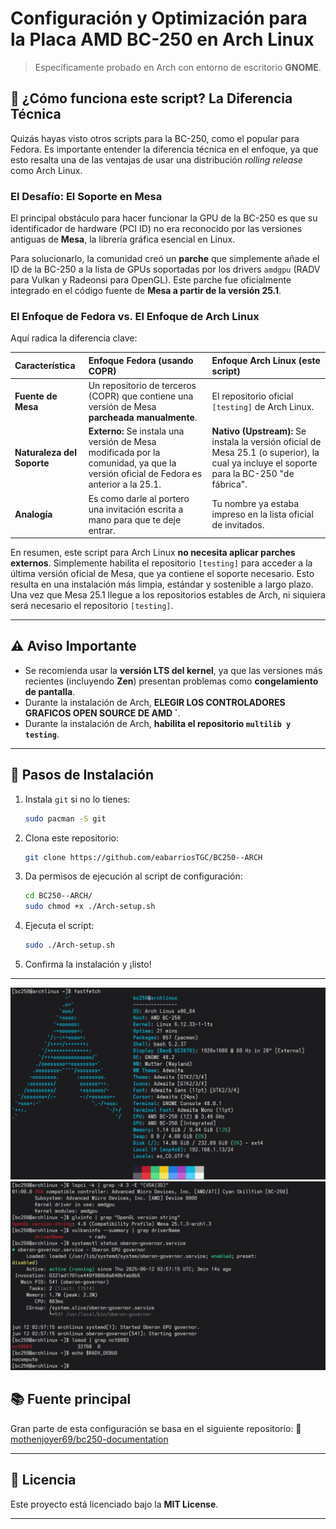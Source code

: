 # Configuración y Optimización para la Placa **AMD BC-250** en **Arch Linux**

> Específicamente probado en Arch con entorno de escritorio **GNOME**.
## 🧠 ¿Cómo funciona este script? La Diferencia Técnica

Quizás hayas visto otros scripts para la BC-250, como el popular para Fedora. Es importante entender la diferencia técnica en el enfoque, ya que esto resalta una de las ventajas de usar una distribución *rolling release* como Arch Linux.

### El Desafío: El Soporte en Mesa

El principal obstáculo para hacer funcionar la GPU de la BC-250 es que su identificador de hardware (PCI ID) no era reconocido por las versiones antiguas de **Mesa**, la librería gráfica esencial en Linux.

Para solucionarlo, la comunidad creó un **parche** que simplemente añade el ID de la BC-250 a la lista de GPUs soportadas por los drivers `amdgpu` (RADV para Vulkan y Radeonsi para OpenGL). Este parche fue oficialmente integrado en el código fuente de **Mesa a partir de la versión 25.1**.

### El Enfoque de Fedora vs. El Enfoque de Arch Linux

Aquí radica la diferencia clave:

| Característica | Enfoque Fedora (usando COPR) | Enfoque Arch Linux (este script) |
| :--- | :--- | :--- |
| **Fuente de Mesa** | Un repositorio de terceros (COPR) que contiene una versión de Mesa **parcheada manualmente**. | El repositorio oficial `[testing]` de Arch Linux. |
| **Naturaleza del Soporte** | **Externo:** Se instala una versión de Mesa modificada por la comunidad, ya que la versión oficial de Fedora es anterior a la 25.1. | **Nativo (Upstream):** Se instala la versión oficial de Mesa 25.1 (o superior), la cual ya incluye el soporte para la BC-250 "de fábrica". |
| **Analogía** | Es como darle al portero una invitación escrita a mano para que te deje entrar. | Tu nombre ya estaba impreso en la lista oficial de invitados. |

En resumen, este script para Arch Linux **no necesita aplicar parches externos**. Simplemente habilita el repositorio `[testing]` para acceder a la última versión oficial de Mesa, que ya contiene el soporte necesario. Esto resulta en una instalación más limpia, estándar y sostenible a largo plazo. Una vez que Mesa 25.1 llegue a los repositorios estables de Arch, ni siquiera será necesario el repositorio `[testing]`.


---

## ⚠️ Aviso Importante

* Se recomienda usar la **versión LTS del kernel**, ya que las versiones más recientes (incluyendo **Zen**) presentan problemas como **congelamiento de pantalla**.
* Durante la instalación de Arch, **ELEGIR LOS CONTROLADORES GRAFICOS OPEN SOURCE DE AMD `**.
* Durante la instalación de Arch, **habilita el repositorio `multilib y testing`**.

---

## 🚀 Pasos de Instalación

1. Instala `git` si no lo tienes:

   ```bash
   sudo pacman -S git
   ```

2. Clona este repositorio:

   ```bash
   git clone https://github.com/eabarriosTGC/BC250--ARCH
   ```

3. Da permisos de ejecución al script de configuración:

   ```bash
   cd BC250--ARCH/
   sudo chmod +x ./Arch-setup.sh
   ```

4. Ejecuta el script:

   ```bash
   sudo ./Arch-setup.sh
   ```

5. Confirma la instalación y ¡listo!

---

![Image alt](https://github.com/eabarriosTGC/BC250--ARCH/blob/17e3dc21465d43af5f1cf50b777fd111dba8e534/Captura%20desde%202025-06-12%2008-59-12.png)
![Image alt](https://github.com/eabarriosTGC/BC250--ARCH/blob/eadb312d559b32ba5732df1996ac99d7360f61c9/Captura%20desde%202025-06-12%2003-03-40.png)

## 📚 Fuente principal

Gran parte de esta configuración se basa en el siguiente repositorio:
🔗 [mothenjoyer69/bc250-documentation](https://github.com/mothenjoyer69/bc250-documentation)

---

## 📄 Licencia

Este proyecto está licenciado bajo la **MIT License**.

---

